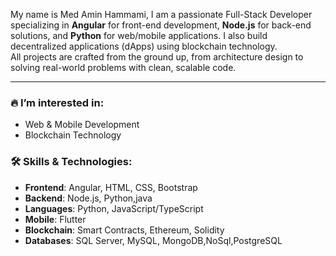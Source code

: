 

My name is Med Amin Hammami, I am a passionate Full-Stack Developer specializing in **Angular** for front-end development, **Node.js** for back-end solutions, and **Python** for web/mobile applications. I also build decentralized applications (dApps) using blockchain technology.  
All projects are crafted from the ground up, from architecture design to solving real-world problems with clean, scalable code.

---

### 🔥 I’m interested in:
- Web & Mobile Development
- Blockchain Technology


### 🛠️ Skills & Technologies:
- **Frontend**: Angular, HTML, CSS, Bootstrap
- **Backend**: Node.js, Python,java
- **Languages**: Python, JavaScript/TypeScript
- **Mobile**:  Flutter
- **Blockchain**: Smart Contracts, Ethereum, Solidity
- **Databases**: SQL Server, MySQL, MongoDB,NoSql,PostgreSQL

